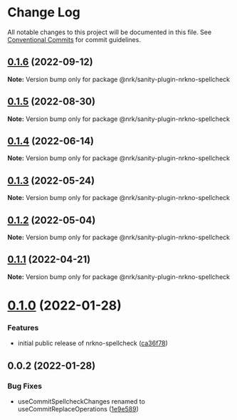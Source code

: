 # Change Log

All notable changes to this project will be documented in this file.
See [Conventional Commits](https://conventionalcommits.org) for commit guidelines.

## [0.1.6](https://github.com/nrkno/nrkno-sanity-libs/compare/@nrk/sanity-plugin-nrkno-spellcheck@0.1.5...@nrk/sanity-plugin-nrkno-spellcheck@0.1.6) (2022-09-12)

**Note:** Version bump only for package @nrk/sanity-plugin-nrkno-spellcheck





## [0.1.5](https://github.com/nrkno/nrkno-sanity-libs/compare/@nrk/sanity-plugin-nrkno-spellcheck@0.1.4...@nrk/sanity-plugin-nrkno-spellcheck@0.1.5) (2022-08-30)

**Note:** Version bump only for package @nrk/sanity-plugin-nrkno-spellcheck





## [0.1.4](https://github.com/nrkno/nrkno-sanity-libs/compare/@nrk/sanity-plugin-nrkno-spellcheck@0.1.3...@nrk/sanity-plugin-nrkno-spellcheck@0.1.4) (2022-06-14)

**Note:** Version bump only for package @nrk/sanity-plugin-nrkno-spellcheck





## [0.1.3](https://github.com/nrkno/nrkno-sanity-libs/compare/@nrk/sanity-plugin-nrkno-spellcheck@0.1.2...@nrk/sanity-plugin-nrkno-spellcheck@0.1.3) (2022-05-24)

**Note:** Version bump only for package @nrk/sanity-plugin-nrkno-spellcheck





## [0.1.2](https://github.com/nrkno/nrkno-sanity-libs/compare/@nrk/sanity-plugin-nrkno-spellcheck@0.1.1...@nrk/sanity-plugin-nrkno-spellcheck@0.1.2) (2022-05-04)

**Note:** Version bump only for package @nrk/sanity-plugin-nrkno-spellcheck





## [0.1.1](https://github.com/nrkno/nrkno-sanity-libs/compare/@nrk/sanity-plugin-nrkno-spellcheck@0.1.0...@nrk/sanity-plugin-nrkno-spellcheck@0.1.1) (2022-04-21)

**Note:** Version bump only for package @nrk/sanity-plugin-nrkno-spellcheck





# [0.1.0](https://github.com/nrkno/nrkno-sanity-libs/compare/@nrk/sanity-plugin-nrkno-spellcheck@0.0.2...@nrk/sanity-plugin-nrkno-spellcheck@0.1.0) (2022-01-28)


### Features

* initial public release of nrkno-spellcheck ([ca36f78](https://github.com/nrkno/nrkno-sanity-libs/commit/ca36f788b74fcc0283fa7ac8739468c57a132de4))





## 0.0.2 (2022-01-28)


### Bug Fixes

* useCommitSpellcheckChanges renamed to useCommitReplaceOperations ([1e9e589](https://github.com/nrkno/nrkno-sanity-libs/commit/1e9e589a285f648eeaa14512013b912d3a506e32))
